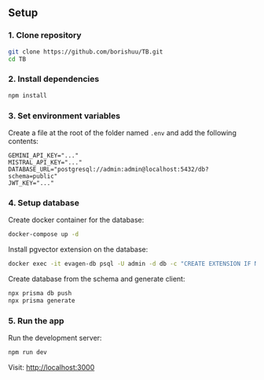 ## Setup

### 1. Clone repository

```bash
git clone https://github.com/borishuu/TB.git
cd TB
```

### 2. Install dependencies

```bash
npm install
```

### 3. Set environment variables

Create a file at the root of the folder named `.env` and add the following contents:

```
GEMINI_API_KEY="..."
MISTRAL_API_KEY="..."
DATABASE_URL="postgresql://admin:admin@localhost:5432/db?schema=public"
JWT_KEY="..."
```

### 4. Setup database

Create docker container for the database:

```bash
docker-compose up -d
```

Install pgvector extension on the database:

```bash
docker exec -it evagen-db psql -U admin -d db -c "CREATE EXTENSION IF NOT EXISTS vector;"
```

Create database from the schema and generate client:

```bash
npx prisma db push
npx prisma generate
```

### 5. Run the app

Run the development server:

```bash
npm run dev
```

Visit: [http://localhost:3000](http://localhost:3000)
